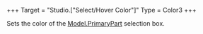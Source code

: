 +++
Target = "Studio.["Select/Hover Color"]"
Type = Color3
+++

Sets the color of the [Model.PrimaryPart](https://developer.roblox.com/api-reference/property/Model/PrimaryPart) selection box.